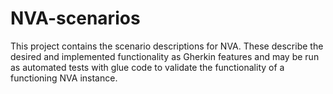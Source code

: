 # NVA-scenarios

This project contains the scenario descriptions for NVA. These describe the desired and implemented functionality as Gherkin features and may be run as automated tests with glue code to validate the functionality of a functioning NVA instance.
